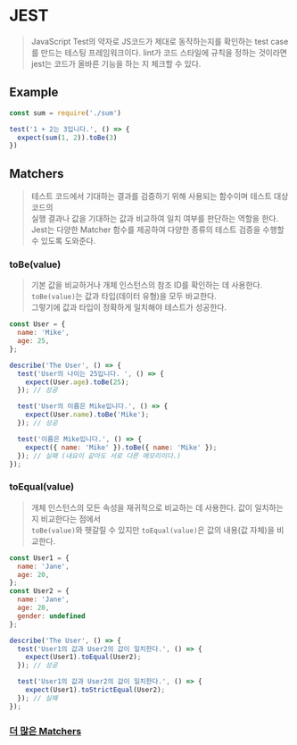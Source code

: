 # JEST
> JavaScript Test의 약자로 JS코드가 제대로 동작하는지를 확인하는 test case를 만드는 테스팅 프레임워크이다.
> lint가 코드 스타일에 규칙을 정하는 것이라면 jest는 코드가 올바른 기능을 하는 지 체크할 수 있다.  

## Example
```js
const sum = require('./sum')

test('1 + 2는 3입니다.', () => {
  expect(sum(1, 2)).toBe(3)
})
```

## Matchers
> 테스트 코드에서 기대하는 결과를 검증하기 위해 사용되는 함수이며 테스트 대상 코드의  
> 실행 결과나 값을 기대하는 값과 비교하여 일치 여부를 판단하는 역할을 한다.  
> Jest는 다양한 Matcher 함수를 제공하여 다양한 종류의 테스트 검증을 수행할 수 있도록 도와준다.

### toBe(value)
> 기본 값을 비교하거나 개체 인스턴스의 참조 ID를 확인하는 데 사용한다.  
> `toBe(value)`는 값과 타입(데이터 유형)을 모두 바교한다.  
> 그렇기에 값과 타입이 정확하게 일치해야 테스트가 성공한다.
```js
const User = {
  name: 'Mike',
  age: 25,
};

describe('The User', () => {
  test('User의 나이는 25입니다. ', () => {
    expect(User.age).toBe(25);
  }); // 성공

  test('User의 이름은 Mike입니다.', () => {
    expect(User.name).toBe('Mike');
  }); // 성공

  test('이름은 Mike입니다.', () => {
    expect({ name: 'Mike' }).toBe({ name: 'Mike' });
  }); // 실패 (내요이 같아도 서로 다른 메모리이다.)
});
```

### toEqual(value)
> 개체 인스턴스의 모든 속성을 재귀적으로 비교하는 데 사용한다. 값이 일치하는지 비교한다는 점에서  
> `toBe(value)`와 헷갈릴 수 있지만 `toEqual(value)`은 값의 내용(값 자체)을 비교한다.  
```js
const User1 = {
  name: 'Jane',
  age: 20,
};
const User2 = {
  name: 'Jane',
  age: 20,
  gender: undefined
};

describe('The User', () => {
  test('User1의 값과 User2의 값이 일치한다.', () => {
    expect(User1).toEqual(User2);
  }); // 성공

  test('User1의 값과 User2의 값이 일치한다.', () => {
    expect(User1).toStrictEqual(User2);
  }); // 실패
});
```

### [더 많은 Matchers](https://jestjs.io/docs/using-matchers)
